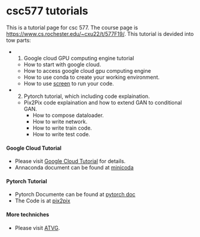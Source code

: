 # csc577 tutorials
This is a tutorial page for csc 577. The course page is https://www.cs.rochester.edu/~cxu22/t/577F19/. This tutorial is devided into tow parts: 
- 1) Google cloud GPU computing engine tutorial
    - How to start with google cloud.
    - How to access google cloud gpu computing engine
    - How to use conda to create your working environment. 
    - How to use [screen](https://help.ubuntu.com/community/Screen)  to run your code.

- 2) Pytorch tutorial, which including code explaination.
  - Pix2Pix code explaination and how to extend GAN to conditional GAN.
    - How to compose dataloader. 
    - How to write network.
    -  How to write train code.
    -  How to write test code.

#### Google Cloud Tutorial

  - Please visit [Google Cloud Tutorial](https://github.com/lelechen63/google_cloud_tutorial) for details.
  - Annaconda document can be found at [minicoda](https://docs.conda.io/en/latest/miniconda.html)
#### Pytorch Tutorial
  - Pytorch Documente can be found at [pytorch doc](https://pytorch.org/docs/stable/index.html)
  - The Code is at [pix2pix](https://github.com/lelechen63/pix2pix-pytorch)

#### More techniches
-  Please visit [ATVG](https://github.com/lelechen63/ATVGnet).
